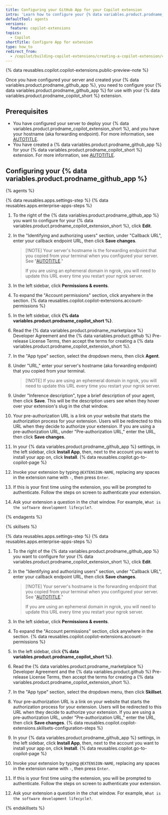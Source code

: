 ```yaml
---
title: Configuring your GitHub App for your Copilot extension
intro: 'Learn how to configure your {% data variables.product.prodname_github_app %} so that it is associated with your {% data variables.product.prodname_copilot_extension_short %}.'
defaultTool: agents
versions:
  feature: copilot-extensions
topics:
  - Copilot
shortTitle: Configure App for extension
type: how_to
redirect_from:
  - /copilot/building-copilot-extensions/creating-a-copilot-extension/configuring-your-github-app-for-your-copilot-agent
---
```


{% data reusables.copilot.copilot-extensions.public-preview-note %}

Once you have configured your server and created your {% data variables.product.prodname_github_app %}, you need to configure your {% data variables.product.prodname_github_app %} for use with your {% data variables.product.prodname_copilot_short %} extension.

## Prerequisites

* You have configured your server to deploy your {% data variables.product.prodname_copilot_extension_short %}, and you have your hostname (aka forwarding endpoint). For more information, see [AUTOTITLE](/copilot/building-copilot-extensions/creating-a-copilot-extension/configuring-your-server-to-deploy-your-copilot-agent).
* You have created a {% data variables.product.prodname_github_app %} for your {% data variables.product.prodname_copilot_short %} extension. For more information, see [AUTOTITLE](/copilot/building-copilot-extensions/creating-a-copilot-extension/creating-a-github-app-for-your-copilot-extension).

## Configuring your {% data variables.product.prodname_github_app %}

{% agents %}

{% data reusables.apps.settings-step %}
{% data reusables.apps.enterprise-apps-steps %}
1. To the right of the {% data variables.product.prodname_github_app %} you want to configure for your {% data variables.product.prodname_copilot_extension_short %}, click **Edit**.
1. In the "Identifying and authorizing users" section, under "Callback URL", enter your callback endpoint URL, then click **Save changes**.

    > [!NOTE] Your server's hostname is the forwarding endpoint that you copied from your terminal when you configured your server. See "[AUTOTITLE](/copilot/building-copilot-extensions/creating-a-copilot-extension/configuring-your-server-to-deploy-your-copilot-agent)."
    >
    > If you are using an ephemeral domain in ngrok, you will need to update this URL every time you restart your ngrok server.

1. In the left sidebar, click **Permissions & events**.
1. To expand the "Account permissions" section, click anywhere in the section.
{% data reusables.copilot.copilot-extensions.account-permissions %}
1. In the left sidebar, click **{% data variables.product.prodname_copilot_short %}**.
1. Read the {% data variables.product.prodname_marketplace %} Developer Agreement and the {% data variables.product.github %} Pre-release License Terms, then accept the terms for creating a {% data variables.product.prodname_copilot_extension_short %}.

1. In the "App type" section, select the dropdown menu, then click **Agent**.
1. Under "URL," enter your server's hostname (aka forwarding endpoint) that you copied from your terminal.

    > [!NOTE] If you are using an ephemeral domain in ngrok, you will need to update this URL every time you restart your ngrok server.

1. Under "Inference description", type a brief description of your agent, then click **Save**. This will be the description users see when they hover over your extension's slug in the chat window.
1. Your pre-authorization URL is a link on your website that starts the authorization process for your extension. Users will be redirected to this URL when they decide to authorize your extension. If you are using a pre-authorization URL, under "Pre-authorization URL," enter the URL, then click **Save changes**.
1. In your {% data variables.product.prodname_github_app %} settings, in the left sidebar, click **Install App**, then, next to the account you want to install your app on, click **Install**.
{% data reusables.copilot.go-to-copilot-page %}
1. Invoke your extension by typing `@EXTENSION-NAME`, replacing any spaces in the extension name with `-`, then press `Enter`.
1. If this is your first time using the extension, you will be prompted to authenticate. Follow the steps on screen to authenticate your extension.
1. Ask your extension a question in the chat window. For example, `What is the software development lifecycle?`.

{% endagents %}

{% skillsets %}

{% data reusables.apps.settings-step %}
{% data reusables.apps.enterprise-apps-steps %}
1. To the right of the {% data variables.product.prodname_github_app %} you want to configure for your {% data variables.product.prodname_copilot_extension_short %}, click **Edit**.
1. In the "Identifying and authorizing users" section, under "Callback URL", enter your callback endpoint URL, then click **Save changes**.

    > [!NOTE] Your server's hostname is the forwarding endpoint that you copied from your terminal when you configured your server. See "[AUTOTITLE](/copilot/building-copilot-extensions/creating-a-copilot-extension/configuring-your-server-to-deploy-your-copilot-agent)."
    >
    > If you are using an ephemeral domain in ngrok, you will need to update this URL every time you restart your ngrok server.

1. In the left sidebar, click **Permissions & events**.
1. To expand the "Account permissions" section, click anywhere in the section.
{% data reusables.copilot.copilot-extensions.account-permissions %}
1. In the left sidebar, click **{% data variables.product.prodname_copilot_short %}**.
1. Read the {% data variables.product.prodname_marketplace %} Developer Agreement and the {% data variables.product.github %} Pre-release License Terms, then accept the terms for creating a {% data variables.product.prodname_copilot_extension_short %}.

1. In the "App type" section, select the dropdown menu, then click **Skillset**.
1. Your pre-authorization URL is a link on your website that starts the authorization process for your extension. Users will be redirected to this URL when they decide to authorize your extension. If you are using a pre-authorization URL, under "Pre-authorization URL," enter the URL, then click **Save changes**.
{% data reusables.copilot.copilot-extensions.skillsets-configuration-steps %}
1. In your {% data variables.product.prodname_github_app %} settings, in the left sidebar, click **Install App**, then, next to the account you want to install your app on, click **Install**.
{% data reusables.copilot.go-to-copilot-page %}
1. Invoke your extension by typing `@EXTENSION-NAME`, replacing any spaces in the extension name with `-`, then press `Enter`.
1. If this is your first time using the extension, you will be prompted to authenticate. Follow the steps on screen to authenticate your extension.
1. Ask your extension a question in the chat window. For example, `What is the software development lifecycle?`.

{% endskillsets %}
